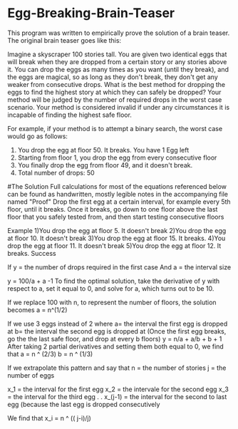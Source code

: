 # Egg-Breaking-Brain-Teaser

This program was written to empirically prove the solution of a brain teaser. The original brain teaser goes like this:

Imagine a skyscraper 100 stories tall.  You are given two identical eggs that will break when they are dropped from a certain story or any stories above it. You can drop the eggs as many times as you want (until they break), and the eggs are magical, so as long as they don't break, they don't get any weaker from consecutive drops.  What is the best method for dropping the eggs to find the highest story at which they can safely be dropped?  Your method will be judged by the number of required drops in the worst case scenario. Your method is considered invalid if under any circumstances it is incapable of finding the highest safe floor.

For example, if your method is to attempt a binary search, the worst case would go as follows:
  1) You drop the egg at floor 50.  It breaks. You have 1 Egg left
  2) Starting from floor 1, you drop the egg from every consecutive floor
  3) You finally drop the egg from floor 49, and it doesn't break. 
  4) Total number of drops: 50
  
#The Solution
Full calculations for most of the equations referenced below can be found as handwritten, mostly legible notes in the accompanying file named "Proof"
Drop the first egg at a certain interval, for example every 5th floor, until it breaks. Once it breaks, go down to one floor above the last floor that you safely tested from, and then start testing consecutive floors

Example
  1)You drop the egg at floor 5. It doesn't break
  2)You drop the egg at floor 10. It doesn't break
  3)You drop the egg at floor 15. It breaks.
  4)You drop the egg at floor 11. It doesn't break
  5)You drop the egg at floor 12. It breaks. Success
  
If y = the number of drops required in the first case
And a = the interval size

y = 100/a + a -1
To find the optimal solution, take the derivative of y with respect to a, set it equal to 0, and solve for a, which turns out to be 10.

If we replace 100 with n, to represent the number of floors, the solution becomes
a = n^(1/2)

If we use 3 eggs instead of 2 where
a= the interval the first egg is dropped at
b= the interval the second egg is dropped at (Once the first egg breaks, go the the last safe floor, and drop at every b floors)
y = n/a + a/b + b + 1
After  taking 2 partial derivatives and setting them both equal to 0, we find that
a = n ^ (2/3)
b = n ^ (1/3)

If we extrapolate this pattern and say that
n = the number of stories
j = the number of eggs

x_1 = the interval for the first egg
x_2 = the intervale for the second egg
x_3 = the interval for the third egg
.
.
x_(j-1) = the interval for the second to last egg (because the last egg is dropped consecutively

We find that
x_i = n ^ (( j-i)/j)

